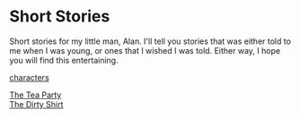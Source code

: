 # Short Stories

Short stories for my little man, Alan. I'll tell you stories that was either
told to me when I was young, or ones that I wished I was told. Either way, I
hope you will find this entertaining.

[characters](characters.md)

[The Tea Party](stories/the_tea_party.md)<br/>
[The Dirty Shirt](stories/the_dirty_shirt.md)<br />
